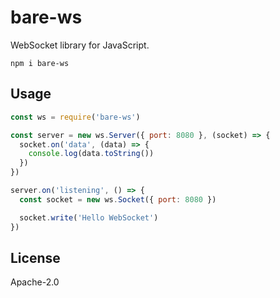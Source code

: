# bare-ws

WebSocket library for JavaScript.

```
npm i bare-ws
```

## Usage

```js
const ws = require('bare-ws')

const server = new ws.Server({ port: 8080 }, (socket) => {
  socket.on('data', (data) => {
    console.log(data.toString())
  })
})

server.on('listening', () => {
  const socket = new ws.Socket({ port: 8080 })

  socket.write('Hello WebSocket')
})
```

## License

Apache-2.0
